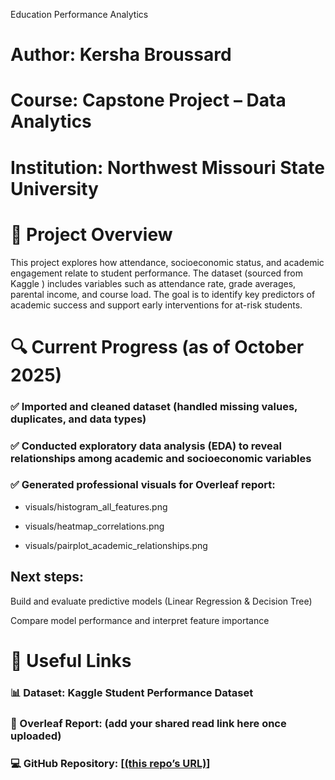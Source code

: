 Education Performance Analytics

# Author: Kersha Broussard
# Course: Capstone Project – Data Analytics
# Institution: Northwest Missouri State University

# 📘 Project Overview

This project explores how attendance, socioeconomic status, and academic engagement relate to student performance. The dataset (sourced from Kaggle
) includes variables such as attendance rate, grade averages, parental income, and course load.
The goal is to identify key predictors of academic success and support early interventions for at-risk students.

# 🔍 Current Progress (as of October 2025)

### ✅ Imported and cleaned dataset (handled missing values, duplicates, and data types)
### ✅ Conducted exploratory data analysis (EDA) to reveal relationships among academic and socioeconomic variables
### ✅ Generated professional visuals for Overleaf report:

* visuals/histogram_all_features.png

* visuals/heatmap_correlations.png

* visuals/pairplot_academic_relationships.png

## Next steps:

Build and evaluate predictive models (Linear Regression & Decision Tree)

Compare model performance and interpret feature importance

# 🔗 Useful Links

### 📊 Dataset: Kaggle Student Performance Dataset

### 🧾 Overleaf Report: (add your shared read link here once uploaded)

### 💻 GitHub Repository: [[(this repo’s URL)](https://github.com/kersha0530/education-performance-analytics/tree/main)]